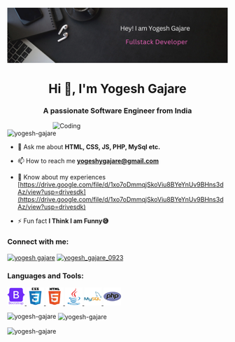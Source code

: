 ![logo](https://github.com/Yogesh-Gajare/Yogesh-Gajare/blob/main/Banner.png)
<h1 align="center">Hi 👋, I'm Yogesh Gajare</h1>
<h3 align="center">A passionate Software Engineer from India</h3>
<img align="right" alt="Coding" width="400" src="https://user-images.githubusercontent.com/55389276/140866485-8fb1c876-9a8f-4d6a-98dc-08c4981eaf70.gif">

<p align="left"> <img src="https://komarev.com/ghpvc/?username=yogesh-gajare&label=Profile%20views&color=0e75b6&style=flat" alt="yogesh-gajare" /> </p>

- 💬 Ask me about **HTML, CSS, JS, PHP, MySql etc.**

- 📫 How to reach me **yogeshygajare@gmail.com**

- 📄 Know about my experiences [https://drive.google.com/file/d/1xo7oDmmqjSkoViu8BYeYnUv9BHns3dAz/view?usp=drivesdk](https://drive.google.com/file/d/1xo7oDmmqjSkoViu8BYeYnUv9BHns3dAz/view?usp=drivesdk)

- ⚡ Fun fact **I Think I am Funny😅**

<h3 align="left">Connect with me:</h3>
<p align="left">
<a href="https://linkedin.com/in/yogesh gajare" target="blank"><img align="center" src="https://raw.githubusercontent.com/rahuldkjain/github-profile-readme-generator/master/src/images/icons/Social/linked-in-alt.svg" alt="yogesh gajare" height="30" width="40" /></a>
<a href="https://instagram.com/yogesh_gajare_0923" target="blank"><img align="center" src="https://raw.githubusercontent.com/rahuldkjain/github-profile-readme-generator/master/src/images/icons/Social/instagram.svg" alt="yogesh_gajare_0923" height="30" width="40" /></a>
</p>

<h3 align="left">Languages and Tools:</h3>
<p align="left"> <a href="https://getbootstrap.com" target="_blank" rel="noreferrer"> <img src="https://raw.githubusercontent.com/devicons/devicon/master/icons/bootstrap/bootstrap-plain-wordmark.svg" alt="bootstrap" width="40" height="40"/> </a> <a href="https://www.w3schools.com/css/" target="_blank" rel="noreferrer"> <img src="https://raw.githubusercontent.com/devicons/devicon/master/icons/css3/css3-original-wordmark.svg" alt="css3" width="40" height="40"/> </a> <a href="https://www.w3.org/html/" target="_blank" rel="noreferrer"> <img src="https://raw.githubusercontent.com/devicons/devicon/master/icons/html5/html5-original-wordmark.svg" alt="html5" width="40" height="40"/> </a> <a href="https://www.java.com" target="_blank" rel="noreferrer"> <img src="https://raw.githubusercontent.com/devicons/devicon/master/icons/java/java-original.svg" alt="java" width="40" height="40"/> </a> <a href="https://www.mysql.com/" target="_blank" rel="noreferrer"> <img src="https://raw.githubusercontent.com/devicons/devicon/master/icons/mysql/mysql-original-wordmark.svg" alt="mysql" width="40" height="40"/> </a> <a href="https://www.php.net" target="_blank" rel="noreferrer"> <img src="https://raw.githubusercontent.com/devicons/devicon/master/icons/php/php-original.svg" alt="php" width="40" height="40"/> </a> </p>

<p><img align="left" src="https://github-readme-stats.vercel.app/api/top-langs?username=yogesh-gajare&show_icons=true&locale=en&layout=compact" alt="yogesh-gajare" /></p>

<p>&nbsp;<img align="center" src="https://github-readme-stats.vercel.app/api?username=yogesh-gajare&show_icons=true&locale=en" alt="yogesh-gajare" /></p>

<p><img align="center" src="https://github-readme-streak-stats.herokuapp.com/?user=yogesh-gajare&" alt="yogesh-gajare" /></p>
